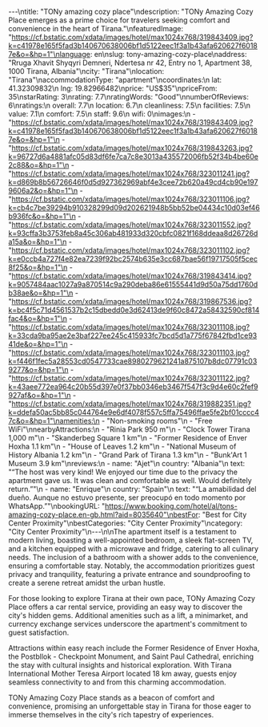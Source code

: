 ---\ntitle: "TONy amazing cozy place"\ndescription: "TONy Amazing Cozy Place emerges as a prime choice for travelers seeking comfort and convenience in the heart of Tirana."\nfeaturedImage: "https://cf.bstatic.com/xdata/images/hotel/max1024x768/319843409.jpg?k=c41978e165f5fad3b140670638006bf1d5122eec1f3a1b43afa620627f60187e&o=&hp=1"\nlanguage: en\nslug: tony-amazing-cozy-place\naddress: "Rruga Xhavit Shyqyri Demneri, Ndertesa nr 42, Entry no 1, Apartment 38, 1000 Tirana, Albania"\ncity: "Tirana"\nlocation: "Tirana"\naccommodationType: "apartment"\ncoordinates:\n  lat: 41.32309832\n  lng: 19.82966482\nprice: "US$35"\npriceFrom: 35\nstarRating: 3\nrating: 7.7\nratingWords: "Good"\nnumberOfReviews: 6\nratings:\n  overall: 7.7\n  location: 6.7\n  cleanliness: 7.5\n  facilities: 7.5\n  value: 7.1\n  comfort: 7.5\n  staff: 9.6\n  wifi: 0\nimages:\n  - "https://cf.bstatic.com/xdata/images/hotel/max1024x768/319843409.jpg?k=c41978e165f5fad3b140670638006bf1d5122eec1f3a1b43afa620627f60187e&o=&hp=1"\n  - "https://cf.bstatic.com/xdata/images/hotel/max1024x768/319843263.jpg?k=96727d6a4881afc05d83df6fe7ca7c8e3013a435572006fb52f34b4be60e2c88&o=&hp=1"\n  - "https://cf.bstatic.com/xdata/images/hotel/max1024x768/323011241.jpg?k=d869b8b56726646f0d5d927362969abf4e3cee72b620a49cd4cb90e1979606a2&o=&hp=1"\n  - "https://cf.bstatic.com/xdata/images/hotel/max1024x768/323011106.jpg?k=cb4c7be39294b910328299d09d202621948b5bb52be04434c10d03ef46b936fc&o=&hp=1"\n  - "https://cf.bstatic.com/xdata/images/hotel/max1024x768/323011552.jpg?k=93cffa3b3753feb8a45c306ab481933d320cbfc0821f168ddeaa8d26726da15a&o=&hp=1"\n  - "https://cf.bstatic.com/xdata/images/hotel/max1024x768/323011102.jpg?k=e0ccb4a727f4e82ea7239f92bc2574b635e3cc687bae56f19717505f5cec8f25&o=&hp=1"\n  - "https://cf.bstatic.com/xdata/images/hotel/max1024x768/319843414.jpg?k=9057484aac1027a9a870514c9a290deba86e61555441d9d50a75dd1760db38ae&o=&hp=1"\n  - "https://cf.bstatic.com/xdata/images/hotel/max1024x768/319867536.jpg?k=bc4f5c71d4561537b2c15dbedd0e3d62413de9f60c8472a58432590cf814fac4&o=&hp=1"\n  - "https://cf.bstatic.com/xdata/images/hotel/max1024x768/323011108.jpg?k=33cda9ba95ae2e3baf227ee245c415933fc7bcd5d1a775f67842fbd1ce9341de&o=&hp=1"\n  - "https://cf.bstatic.com/xdata/images/hotel/max1024x768/323011103.jpg?k=f446f1fec5a28553cd0547733cae8980279621241a875107b8dc07791c039277&o=&hp=1"\n  - "https://cf.bstatic.com/xdata/images/hotel/max1024x768/323011122.jpg?k=43aee772ea964c20b55d397e0f37bb0346eb3467f547f3c9d4e60c2fef9927af&o=&hp=1"\n  - "https://cf.bstatic.com/xdata/images/hotel/max1024x768/319882351.jpg?k=ddefa50ac5bb85c044764e9e6df4078f557c5ffa75496ffae5fe2bf01cccc47c&o=&hp=1"\namenities:\n  - "Non-smoking rooms"\n  - "Free WiFi"\nnearbyAttractions:\n  - "Rinia Park 950 m"\n  - "Clock Tower Tirana 1,000 m"\n  - "Skanderbeg Square 1 km"\n  - "Former Residence of Enver Hoxha 1.1 km"\n  - "House of Leaves 1.2 km"\n  - "National Museum of History Albania 1.2 km"\n  - "Grand Park of Tirana 1.3 km"\n  - "Bunk'Art 1 Museum 3.9 km"\nreviews:\n  - name: "Ajet"\n    country: "Albania"\n    text: "“The host was very kind! We enjoyed our time due to the privacy the apartment gave us. It was clean and comfortable as well. Would definitely return.”"\n  - name: "Enrique"\n    country: "Spain"\n    text: "“La amabilidad del dueño. Aunque no estuvo presente, ser preocupó en todo momento por WhatsApp.”"\nbookingURL: "https://www.booking.com/hotel/al/tons-amazing-cozy-place.en-gb.html?aid=8035640"\nbestFor: "Best for City Center Proximity"\nbestCategories: "City Center Proximity"\ncategory: "City Center Proximity"\n---\n\nThe apartment itself is a testament to modern living, boasting a well-appointed bedroom, a sleek flat-screen TV, and a kitchen equipped with a microwave and fridge, catering to all culinary needs. The inclusion of a bathroom with a shower adds to the convenience, ensuring a comfortable stay. Notably, the accommodation prioritizes guest privacy and tranquility, featuring a private entrance and soundproofing to create a serene retreat amidst the urban hustle.

For those looking to explore Tirana at their own pace, TONy Amazing Cozy Place offers a car rental service, providing an easy way to discover the city's hidden gems. Additional amenities such as a lift, a minimarket, and currency exchange services underscore the apartment's commitment to guest satisfaction.

Attractions within easy reach include the Former Residence of Enver Hoxha, the Postbllok - Checkpoint Monument, and Saint Paul Cathedral, enriching the stay with cultural insights and historical exploration. With Tirana International Mother Teresa Airport located 18 km away, guests enjoy seamless connectivity to and from this charming accommodation.

TONy Amazing Cozy Place stands as a beacon of comfort and convenience, promising an unforgettable stay in Tirana for those eager to immerse themselves in the city's rich tapestry of experiences.